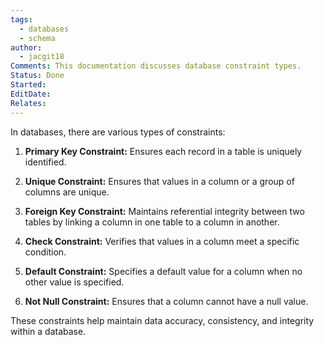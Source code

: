 ```yaml
---
tags:
  - databases
  - schema
author:
  - jacgit18
Comments: This documentation discusses database constraint types.
Status: Done
Started: 
EditDate: 
Relates:
---
```

In databases, there are various types of constraints:

1. **Primary Key Constraint:** Ensures each record in a table is uniquely identified.

2. **Unique Constraint:** Ensures that values in a column or a group of columns are unique.

3. **Foreign Key Constraint:** Maintains referential integrity between two tables by linking a column in one table to a column in another.

4. **Check Constraint:** Verifies that values in a column meet a specific condition.

5. **Default Constraint:** Specifies a default value for a column when no other value is specified.

6. **Not Null Constraint:** Ensures that a column cannot have a null value.

These constraints help maintain data accuracy, consistency, and integrity within a database.
